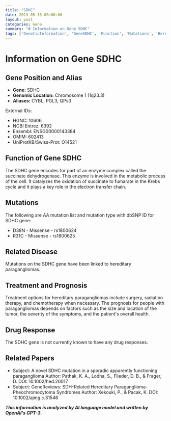 ```yaml
---
title: "SDHC"
date: 2023-05-15 00:00:00
layout: post
categories: Gene
summary: "# Information on Gene SDHC"
tags: ['GeneticInformation', 'GeneSDHC', 'Function', 'Mutations', 'HereditaryParagangliomas', 'Treatment', 'Prognosis', 'RelatedPapers']
---
```


# Information on Gene SDHC

## Gene Position and Alias
- **Gene:** SDHC
- **Genomic Location:** Chromosome 1 (1q23.3)
- **Aliases:** CYBL, PGL3, QPs3

External IDs:
- HGNC: 10606
- NCBI Entrez: 6392
- Ensembl: ENSG00000143384
- OMIM: 602413
- UniProtKB/Swiss-Prot: O14521

## Function of Gene SDHC 
The SDHC gene encodes for part of an enzyme complex called the succinate dehydrogenase. This enzyme is involved in the metabolic process of the cell. It catalyzes the oxidation of succinate to fumarate in the Krebs cycle and it plays a key role in the electron transfer chain. 

## Mutations 
The following are AA mutation list and mutation type with dbSNP ID for SDHC gene:
- D38N - Missense - rs1800624
- R31C - Missense - rs1800625

## Related Disease
Mutations on the SDHC gene have been linked to hereditary paragangliomas. 

## Treatment and Prognosis
Treatment options for hereditary paragangliomas include surgery, radiation therapy, and chemotherapy when necessary. The prognosis for people with paragangliomas depends on factors such as the size and location of the tumor, the severity of the symptoms, and the patient's overall health.

## Drug Response 
The SDHC gene is not currently known to have any drug responses.

## Related Papers 
- Subject: A novel SDHC mutation in a sporadic apparently functioning paraganglioma
  Author: Pathak, K. A., Lodha, S., Flieder, D. B., & Frager, D.
  DOI: 10.1002/hed.20017
- Subject: GeneReviews: SDH-Related Hereditary Paraganglioma-Pheochromocytoma Syndromes
  Author: Xekouki, P., & Pacak, K.
  DOI: 10.1002/ajmg.c.31546

**_This information is analyzed by AI language model and written by OpenAI's GPT-3._**